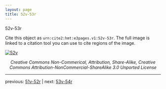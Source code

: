 ```yaml
---
layout: page
title: 52v-53r
---
```


52v-53r

Cite this object as `urn:cite2:hmt:e3pages.v1:52v-53r`.  The full image is linked to a citation tool you can use to cite regions of the image.

[![52v](http://www.homermultitext.org/iipsrv?IIIF=/project/homer/pyramidal/deepzoom/hmt/e3bifolio/v1/E3_52v_53r.tif/full/800,/0/default.jpg)](http://www.homermultitext.org/ict2/?urn=urn:cite2:hmt:e3bifolio.v1:E3_52v_53r) 

<p style="text-align: center; font-style: italic;">Creative Commons Non-Commerical, Attribution, Share-Alike, Creative Commons Attribution-NonCommercial-ShareAlike 3.0 Unported License</p>

---

previous: [51v-52r](../51v-52r/) | next: [53v-54r](../53v-54r/)